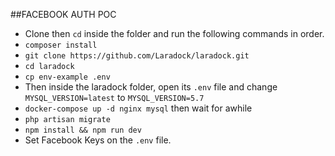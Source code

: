 ##FACEBOOK AUTH POC

* Clone then `cd` inside the folder and run the following commands in order.
* `composer install`
* `git clone https://github.com/Laradock/laradock.git`
* `cd laradock`
* `cp env-example .env`
* Then inside the laradock folder, open its `.env` file and change `MYSQL_VERSION=latest` to `MYSQL_VERSION=5.7`
* `docker-compose up -d nginx mysql` then wait for awhile
* `php artisan migrate`
* `npm install && npm run dev`
* Set Facebook Keys on the `.env` file.